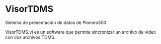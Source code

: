 # VisorTDMS
Sistema de presentación de datos de Pionero500

VisorTDMS.vi es un software que permite sincronizar un archivo de video con dos archivos TDMS. 
